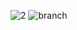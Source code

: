 ![2](https://user-images.githubusercontent.com/72222999/204315098-1f935b99-45d6-4a08-aa7a-c1875a6dae09.PNG)
![branch](https://user-images.githubusercontent.com/72222999/204315102-14fa75f3-2027-40a8-95c9-8b78f333b758.PNG)
